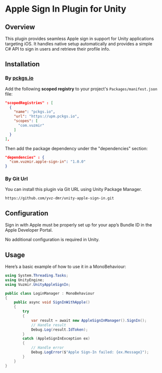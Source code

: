 # Apple Sign In Plugin for Unity

## Overview
This plugin provides seamless Apple sign in support for Unity applications targeting iOS. It handles native setup automatically and provides a simple C# API to sign in users and retrieve their profile info.

## Installation

### By [pckgs.io](https://pckgs.io)

Add the following **scoped registry** to your project's `Packages/manifest.json` file:

```json
"scopedRegistries" : [
  {
    "name": "pckgs.io",
    "url": "https://upm.pckgs.io",
    "scopes": [
      "com.vuzmir"
    ]
  }
],
```

Then add the package dependency under the "dependencies" section:

```json
"dependencies" : {
  "com.vuzmir.apple-sign-in": "1.0.0"
}
```

### By Git Url
You can install this plugin via Git URL using Unity Package Manager.

```
https://github.com/yvz-dmr/unity-apple-sign-in.git
```

## Configuration

Sign in with Apple must be properly set up for your app’s Bundle ID in the Apple Developer Portal.

No additional configuration is required in Unity.

## Usage

Here’s a basic example of how to use it in a MonoBehaviour:

```csharp
using System.Threading.Tasks;
using UnityEngine;
using Vuzmir.UnityAppleSignIn;

public class LoginManager : MonoBehaviour
{
    public async void SignInWithApple()
    {
        try
        {
            var result = await new AppleSignInManager().SignIn();
            // Handle result
            Debug.Log(result.IdToken);
        }
        catch (AppleSignInException ex)
        {
            // Handle error
            Debug.LogError($"Apple Sign-In failed: {ex.Message}");
        }
    }
}
```
